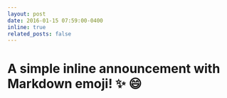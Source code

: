 ```yaml
---
layout: post
date: 2016-01-15 07:59:00-0400
inline: true
related_posts: false
---
```


# A simple inline announcement with Markdown emoji! :sparkles: :smile:

